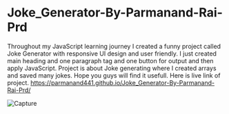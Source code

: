# Joke_Generator-By-Parmanand-Rai-Prd
Throughout my JavaScript learning journey I created a funny project called Joke Generator with responsive UI design and user friendly. I just created main heading and one paragraph tag and one button for output and then apply JavaScript. Project is about Joke generating where I created arrays and saved many jokes. Hope you guys will find it usefull.
Here is live link of project.
https://parmanand441.github.io/Joke_Generator-By-Parmanand-Rai-Prd/

![Capture](https://github.com/Parmanand441/Joke_Generator-By-Parmanand-Rai-Prd/assets/106175480/7784c755-287f-4be4-b641-3e7a84c249b9)
